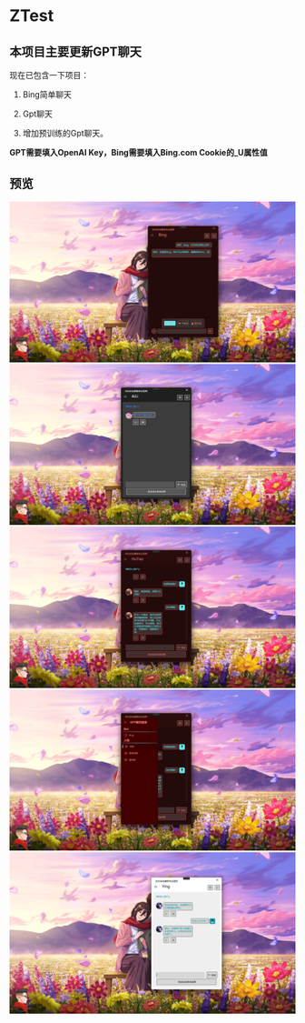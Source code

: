 # ZTest

## 本项目主要更新GPT聊天

现在已包含一下项目：

1. Bing简单聊天

2. Gpt聊天

3. 增加预训练的Gpt聊天。

**GPT需要填入OpenAI Key，Bing需要填入Bing.com Cookie的_U属性值**

## 预览

![Bing](image/bing.png)
![Bing](image/ailiDark.png)
![Bing](image/hutao.png)
![Bing](image/navigation.png)
![Bing](image/ying.png)
